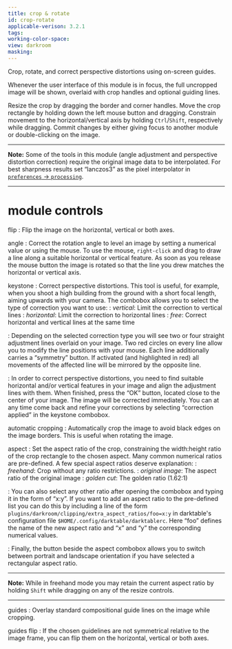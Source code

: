 ```yaml
---
title: crop & rotate
id: crop-rotate
applicable-verison: 3.2.1
tags: 
working-color-space:  
view: darkroom
masking: 
---
```


Crop, rotate, and correct perspective distortions using on-screen guides.

Whenever the user interface of this module is in focus, the full uncropped image will be shown, overlaid with crop handles and optional guiding lines.

Resize the crop by dragging the border and corner handles. Move the crop rectangle by holding down the left mouse button and dragging. Constrain movement to the horizontal/vertical axis by holding `Ctrl`/`Shift`, respectively while dragging. Commit changes by either giving focus to another module or double-clicking on the image.

---

**Note:** Some of the tools in this module (angle adjustment and perspective distortion correction) require the original image data to be interpolated. For best sharpness results set “lanczos3” as the pixel interpolator in [`preferences` -> `processing`](../../preferences-settings/processing.md).

---

# module controls

flip
: Flip the image on the horizontal, vertical or both axes.

angle
: Correct the rotation angle to level an image by setting a numerical value or using the mouse. To use the mouse, `right-click` and drag to draw a line along a suitable horizontal or vertical feature. As soon as you release the mouse button the image is rotated so that the line you drew matches the horizontal or vertical axis.

keystone
: Correct perspective distortions. This tool is useful, for example, when you shoot a high building from the ground with a short focal length, aiming upwards with your camera. The combobox allows you to select the type of correction you want to use:
: _vertical_: Limit the correction to vertical lines
: _horizontal_: Limit the correction to horizontal lines
: _free_: Correct horizontal and vertical lines at the same time

: Depending on the selected correction type you will see two or four straight adjustment lines overlaid on your image. Two red circles on every line allow you to modify the line positions with your mouse. Each line additionally carries a “symmetry” button. If activated (and highlighted in red) all movements of the affected line will be mirrored by the opposite line.

: In order to correct perspective distortions, you need to find suitable horizontal and/or vertical features in your image and align the adjustment lines with them. When finished, press the “OK” button, located close to the center of your image. The image will be corrected immediately. You can at any time come back and refine your corrections by selecting “correction applied” in the keystone combobox.

automatic cropping
: Automatically crop the image to avoid black edges on the image borders. This is useful when rotating the image.

aspect
: Set the aspect ratio of the crop, constraining the width:height ratio of the crop rectangle to the chosen aspect. Many common numerical ratios are pre-defined. A few special aspect ratios deserve explanation:
: _freehand_: Crop without any ratio restrictions. 
: _original image_: The aspect ratio of the original image
: _golden cut_: The golden ratio (1.62:1)

: You can also select any other ratio after opening the combobox and typing it in the form of “x:y”. If you want to add an aspect ratio to the pre-defined list you can do this by including a line of the form `plugins/darkroom/clipping/extra_aspect_ratios/foo=x:y` in darktable's configuration file `$HOME/.config/darktable/darktablerc`. Here “foo” defines the name of the new aspect ratio and “x” and “y” the corresponding numerical values.

: Finally, the button beside the aspect combobox allows you to switch between portrait and landscape orientation if you have selected a rectangular aspect ratio.

---

**Note:** While in freehand mode you may retain the current aspect ratio by holding `Shift` while dragging on any of the resize controls.

---

guides
: Overlay standard compositional guide lines on the image while cropping. 

guides flip
: If the chosen guidelines are not symmetrical relative to the image frame, you can flip them on the horizontal, vertical or both axes.

